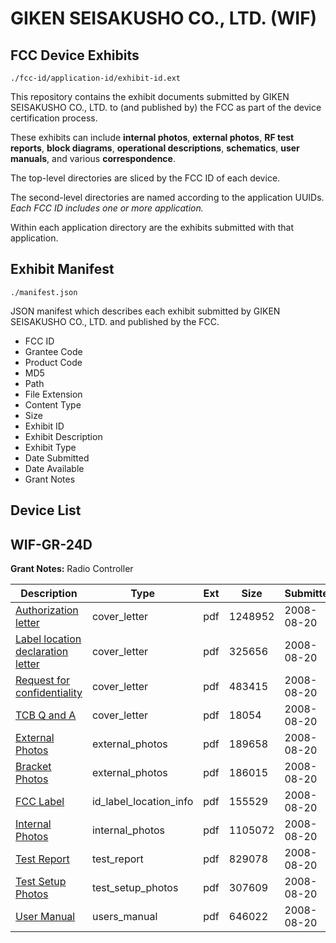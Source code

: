 # GIKEN SEISAKUSHO CO., LTD. (WIF)
## FCC Device Exhibits

```
./fcc-id/application-id/exhibit-id.ext
```

This repository contains the exhibit documents submitted by GIKEN SEISAKUSHO CO., LTD. to (and published by) the FCC as part of the device certification process.

These exhibits can include **internal photos**, **external photos**, **RF test reports**, **block diagrams**, **operational descriptions**, **schematics**, **user manuals**, and various **correspondence**.

The top-level directories are sliced by the FCC ID of each device.

The second-level directories are named according to the application UUIDs. *Each FCC ID includes one or more application.*

Within each application directory are the exhibits submitted with that application. 

## Exhibit Manifest

```
./manifest.json
```

JSON manifest which describes each exhibit submitted by GIKEN SEISAKUSHO CO., LTD. and published by the FCC.

- FCC ID
- Grantee Code
- Product Code
- MD5
- Path
- File Extension
- Content Type
- Size
- Exhibit ID
- Exhibit Description
- Exhibit Type
- Date Submitted
- Date Available
- Grant Notes

## Device List
## WIF-GR-24D
**Grant Notes:** Radio Controller

| Description | Type | Ext | Size | Submitted | Available |
| ----------- | ---- | --- | ---- | --------- | --------- |
| [Authorization letter](WIF-GR-24D/3fb9a9b7856614169896ba02821f5b65/988354.pdf) | cover_letter | pdf | 1248952 | 2008-08-20 | 2008-08-20 |
| [Label location declaration letter](WIF-GR-24D/3fb9a9b7856614169896ba02821f5b65/988355.pdf) | cover_letter | pdf | 325656 | 2008-08-20 | 2008-08-20 |
| [Request for confidentiality](WIF-GR-24D/3fb9a9b7856614169896ba02821f5b65/988359.pdf) | cover_letter | pdf | 483415 | 2008-08-20 | 2008-08-20 |
| [TCB Q and A](WIF-GR-24D/3fb9a9b7856614169896ba02821f5b65/988361.pdf) | cover_letter | pdf | 18054 | 2008-08-20 | 2008-08-20 |
| [External Photos](WIF-GR-24D/3fb9a9b7856614169896ba02821f5b65/988356.pdf) | external_photos | pdf | 189658 | 2008-08-20 | 2008-08-20 |
| [Bracket Photos](WIF-GR-24D/3fb9a9b7856614169896ba02821f5b65/988362.pdf) | external_photos | pdf | 186015 | 2008-08-20 | 2008-08-20 |
| [FCC Label](WIF-GR-24D/3fb9a9b7856614169896ba02821f5b65/988358.pdf) | id_label_location_info | pdf | 155529 | 2008-08-20 | 2008-08-20 |
| [Internal Photos](WIF-GR-24D/3fb9a9b7856614169896ba02821f5b65/988357.pdf) | internal_photos | pdf | 1105072 | 2008-08-20 | 2008-08-20 |
| [Test Report](WIF-GR-24D/3fb9a9b7856614169896ba02821f5b65/988353.pdf) | test_report | pdf | 829078 | 2008-08-20 | 2008-08-20 |
| [Test Setup Photos](WIF-GR-24D/3fb9a9b7856614169896ba02821f5b65/988360.pdf) | test_setup_photos | pdf | 307609 | 2008-08-20 | 2008-08-20 |
| [User Manual](WIF-GR-24D/3fb9a9b7856614169896ba02821f5b65/988363.pdf) | users_manual | pdf | 646022 | 2008-08-20 | 2008-08-20 |
